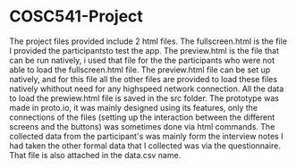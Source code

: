 # COSC541-Project
The project files provided include 2 html files. The fullscreen.html is the file I provided the participantsto test the app. 
The preview.html is the file that can be run natively, i used that file for the the participants who were not able to load the fullscreen.html file.
The preview.html file can be set up natively, and for this file all the other files are provided to load these files natively whithout need for any highspeed network connection.
All the data to load the prewiew.html file is saved in the src folder.
The prototype was made in proto.io, it was mainly designed using its features, only the connections of the files (setting up the interaction between the different screens and the buttons) was sometimes done via html commands.
The collected data from the participant's was mainly form the interview notes I had taken the other formal data that I collected was via the questionnaire. That file is also attached in the data.csv name.
